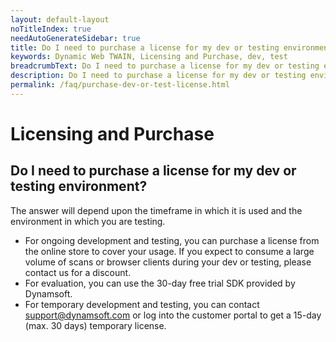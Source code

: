```yaml
---
layout: default-layout
noTitleIndex: true
needAutoGenerateSidebar: true
title: Do I need to purchase a license for my dev or testing environment?
keywords: Dynamic Web TWAIN, Licensing and Purchase, dev, test
breadcrumbText: Do I need to purchase a license for my dev or testing environment?
description: Do I need to purchase a license for my dev or testing environment?
permalink: /faq/purchase-dev-or-test-license.html
---
```


# Licensing and Purchase

## Do I need to purchase a license for my dev or testing environment?

The answer will depend upon the timeframe in which it is used and the environment in which you are testing.
- For ongoing development and testing, you can purchase a license from the online store to cover your usage. If you expect to consume a large volume of scans or browser clients during your dev or testing, please contact us for a discount. 
- For evaluation, you can use the 30-day free trial SDK provided by Dynamsoft. 
- For temporary development and testing, you can contact <a href="mailto:support@dynamsoft.com" target="_blank">support@dynamsoft.com</a> or log into the customer portal to get a 15-day (max. 30 days) temporary license.

